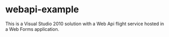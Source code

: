 webapi-example
==============

This is a Visual Studio 2010 solution with a Web Api flight service hosted in a Web Forms application.
